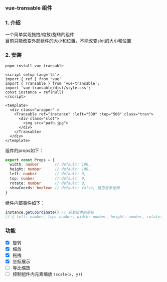 ### vue-transable 组件

### 1. 介绍
一个简单实现拖拽/缩放/旋转的组件  
目前只能改变外部组件的大小和位置，不能改变slot的大小和位置  

### 2. 安装
```
pnpm install vue-transable
```
```vue
<script setup lang='ts'>
import { ref } from 'vue'
import { Transable } from 'vue-transable';
import 'vue-transable/dist/style.css';
const instance = ref(null)
</script>

<template>
  <div class="wrapper" >
    <Transable ref="instance" :left="500" :top="500" class="tran">
      <div class="slot">
        <img src="path.jpg">
      </div>
    </Transable>
  </div>
</template>
```
组件的props如下：
```ts
export const Props = {
  width: number       // default: 100,
  height: number      // default: 100,
  left: number        // default: 0,
  top: number         // default: 0,
  rotate: number      // default: 0, 
  showCoords: boolean // default: false, 是否显示坐标
}
```
组件内部事件如下：
```ts
instance.getCoordinate() // 获取组件的坐标
// { left: number, top: number, width: number, height: number, rotate: number }
```

### 功能 
- [x] 旋转
- [x] 缩放
- [x] 拖拽
- [x] 坐标展示
- [ ] 等比缩放  
- [ ] 控制组件内元素缩放 `(scale(x, y))`
